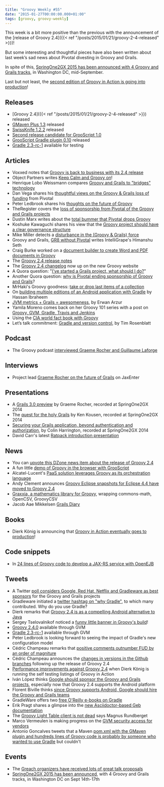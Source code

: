 ```yaml
---
title: "Groovy Weekly #55"
date: "2015-01-27T00:00:00.000+01:00"
tags: [groovy, groovy-weekly]
---
```


This week is a bit more positive than the previous with the announcement of the [release of Groovy 2.4]({{< ref "/posts/2015/01/21/groovy-2-4-released" >}})!

But some interesting and thoughtful pieces have also been written about last week’s sad news about Pivotal divesting in Groovy and Grails.

In spite of this, [SpringOne2GX 2015 has been announced with 4 Groovy and Grails tracks](https://twitter.com/springone2gx/status/559903903756861440), in Washington DC, mid-September.

Last but not least, the [second edition of Groovy in Action is going into production](https://twitter.com/mittie/status/558011051313491969)!
  
## Releases

*   [Groovy 2.4]({{< ref "/posts/2015/01/21/groovy-2-4-released" >}}) released
*   [GMaven Plus 1.3](http://groovy.329449.n5.nabble.com/GMaven-1-3-Released-td5722239.html) released
*   [SwissKnife 1.2.2](https://twitter.com/arasthel92/status/559659062309449728) released
*   [Second release candidate for GrooScript 1.0](https://twitter.com/grooscript/status/557999421691269120)
*   [GrooScript Gradle plugin 0.10](https://twitter.com/grooscript/status/558000095070015488) released
*   [Gradle 2.3-rc-1](https://twitter.com/gradleware/status/560099446508519426) available for testing

## Articles

*   Voxxed notes that [Groovy is back to business with its 2.4 release](https://www.voxxed.com/blog/2015/01/groovy-verse-back-business-2-4-release/)
*   Object Partners writes [Keep Calm and Groovy on](http://www.objectpartners.com/2015/01/23/keep-calm-groovy-on/)!
*   Henrique Lobo Weissmann compares [Groovy and Grails to "bridges" technology](http://www.itexto.com.br/devkico/en/?p=69)
*   Dan Vega shares his [thoughtful views on the Groovy & Grails loss of funding](http://therealdanvega.com/blog/2015/01/20/pivotal-drops-groovy-grails-sponsorship) from Pivotal
*   Peter Ledbrook shares his [thoughts on the future of Groovy](http://blog.cacoethes.co.uk/groovyandgrails/the-future-of-groovy)
*   TheRegister covers the [loss of sponsorship from Pivotal of the Groovy and Grails projects](http://www.theregister.co.uk/2015/01/22/open_source_java_grails_and_groovy_as_pivotal_pulls_out/)
*   Dustin Marx writes about the [total bummer that Pivotal drops Groovy](http://java.dzone.com/articles/total-bummer-pivotal-drops)
*   Koshuke Kawaguchi shares his view that the [Groovy project should have a clear governance structure](http://kohsuke.org/2015/01/20/groovy-project-should-have-a-clear-governance-structure/)
*   Mike Miller detects a [disturbance in the (Groovy & Grails) force](http://programmingitch.blogspot.dk/2015/01/i-detect-disturbance-in-groovy-grails.html)
*   Groovy and Grails, [GR8 without Pivotal](http://www.intelligrape.com/blog/groovy-and-grails-gr8-without-pivotal/) writes IntelliGrape's Himanshu Seth
*   Craig Burke worked on a [document builder to create Word and PDF documents in Groovy](http://www.craigburke.com/2015/01/22/groovy-document-builder.html)
*   The [Groovy 2.4 release notes](http://beta.groovy-lang.org/releasenotes/groovy-2.4.html)
*   The [Groovy 2.4 changelog](http://beta.groovy-lang.org/changelog-2.4.0.html) now up on the new Groovy website
*   A Quora question: "[I've started a Grails project, what should I do?](https://www.quora.com/Pivotal-is-no-longer-sponsoring-Grails-I-have-a-Grails-project-in-the-works-What-should-I-do)"
*   Another Quora question: [why is Pivotal ending sponsorship of Groovy and Grails](https://www.quora.com/Why-is-Pivotal-ending-the-sponsorship-of-Groovy-and-Grails)?
*   MrHaki's Groovy goodness: [take or drop last items of a collection](http://mrhaki.blogspot.fr/2015/01/groovy-goodness-take-or-drop-last-items.html)
*   On [building multiple editions of an Android application with Gradle](http://blog.robustastudio.com/mobile-development/android/building-multiple-editions-of-android-app-gradle/) by Hassan Ibraheem
*   [JVM metrics + Grails = awesomeness](https://www.voxxed.com/blog/2015/01/jvm-metrics-grails-awesomeness/), by Erwan Arzur
*   Yamila Moreno comes back on her Groovy 101 series with a post on [Groovy, GVM, Gradle, Travis and Jenkins](http://moduslaborandi.net/groovy-101-gradle-travis-and-jenkins/)
*   Using the [CIA world fact book with Groovy](http://www.perfectlearn.com/2015/01/how-i-used-the-cia-world-factbook-to-test-my-product/)
*   Let’s talk commitment: [Gradle and version control](http://blog.ship.io/2015/01/23/lets-talk-commitment-gradle-and-version-control/), by Tim Rosenblatt

## Podcast

*   The Groovy podcast [interviewed Graeme Rocher and Guillaume Laforge](https://twitter.com/dailygrailstip/status/557943849251643393)

## Interviews

*   Project lead [Graeme Rocher on the future of Grails](http://jaxenter.com/grails-future-113958.html) on JaxEnter

## Presentations

*   A [Grails 3.0 preview](http://www.infoq.com/presentations/grails-3-preview) by Graeme Rocher, recorded at SpringOne2GX 2014
*   The [quest for the holy Grails](http://www.infoq.com/presentations/grails-introduction) by Ken Kousen, recorded at SpringOne2GX 2014
*   [Securing your Grails application, beyond authentication and authorization](http://www.infoq.com/presentations/grails-security-auth), by Colin Harrington, recorded at SpringOne2GX 2014
*   David Carr's latest [Ratpack introduction presentation](http://www.slideshare.net/davidmc24/intro-to-ratpack-cdjdn-2015)

## News

*   You can [upvote this DZone news item about the release of Groovy 2.4](http://www.dzone.com/links/groovy_24_released_with_android_support.html)
*   A fun little [demo of Groovy in the browser with GrooScript](http://grooscript.org/demo/stars.html)
*   Alcatel-Lucent's [PaaS solution leverages Groovy as its orchestration language](http://ecosystem.cloud-band.com/wp-content/uploads/2013/09/CloudBand-cPaas-Technical-Overview-1.6.pdf)
*   Andy Clement announces [Groovy Eclipse snapshots for Eclipse 4.4 have moved to Groovy 2.4](https://twitter.com/andy_clement/status/559061751736455169)
*   [Graxxia, a mathematics library for Groovy](https://github.com/ssadedin/graxxia), wrapping commons-math, OpenCSV, GroovyCSV
*   Jacob Aae Mikkelsen [Grails Diary](http://grydeske.net/news/show/80)

## Books

*   Dierk König is announcing that [Groovy in Action eventually goes to production](https://twitter.com/mittie/status/559841646654029824)!

## Code snippets

*   In [24 lines of Groovy code to develop a JAX-RS service with OpenEJB](https://gist.github.com/rmannibucau/e14324cdfc278ad388f1)

## Tweets

*   A Twitter [poll considers Google, Red Hat, Netflix and Gradleware as best sponsors](https://twitter.com/alvaro_sanchez/status/559635311329026048) for the Groovy and Grails projects
*   Gradleware initiated a [twitter hashtag on "why Gradle"](https://twitter.com/hashtag/WhyGradle?src=hash), to which many contributed. Why do you use Gradle?
*   Dierk remarks that [Groovy 2.4 is as a compelling Android alternative to Java](https://twitter.com/mittie/status/558011051313491969)
*   Sergey Tselovalnikof noticed a [funny little banner in Groovy's build](https://twitter.com/SerCeMan/status/557960043380109312)!
*   [Groovy 2.4.0](https://twitter.com/gvmtool/status/557941663319203841) available through GVM
*   [Gradle 2.3-rc-1](https://twitter.com/gvmtool/status/560101012623880192) available through GVM
*   Peter Ledbrook is looking forward to seeing the impact of Gradle's new configuration model
*   Cédric Champeau remarks that [positive comments outnumber FUD by an order of magniture](https://twitter.com/cedricchampeau/status/557822571543273473)
*   Cédric Champeau announces the [changes in versions in the Github branches](https://twitter.com/CedricChampeau/status/558197359197560832) following up the release of Groovy 2.4
*   [Performance improvements against Groovy 2.4](https://twitter.com/mittie/status/558252300775731200) when Dierk König is running the self testing listings of Groovy in Action
*   Iván López thinks [Google should sponsor the Groovy and Grails projects](https://twitter.com/ilopmar/status/558274612287778816), especially now that Groovy 2.4 supports the Android platform
*   Florent Biville thinks [since Groovy supports Android, Google should hire the Groovy and Grails teams](https://twitter.com/fbiville/status/558977065710800896)
*   GradleWare offers two [free O'Reilly e-books on Gradle](https://twitter.com/tomaslin/status/558806680599670784)
*   Erik Pragt shares a glimpse into the [new Asciidoctor-based Geb documentation](https://twitter.com/epragt/status/558983812655640576)
*   The [Groovy Light Table client is not dead](http://rundis.github.io/blog/2015/gr_lt_status_jan2015.html) says Magnus Rundberget
*   Marco Vermeulen is making progress on the [GVM security access for vendors](https://twitter.com/marc0der/status/559130196855771136)
*   Antonio Goncalves tweets that a Maven [pom.xml with the GMaven plugin and hundreds lines of Groovy code is probably by someone who wanted to use Gradle](https://twitter.com/agoncal/status/560001785654685696) but couldn't
    
## Events

*   The [Greach organizers have received lots of great talk proposals](https://twitter.com/greachconf/status/559035001225101313)
*   [SpringOne2GX 2015 has been announced](https://twitter.com/springone2gx/status/559903903756861440), with 4 Groovy and Grails tracks, in Washington DC on Sept 14th-17th